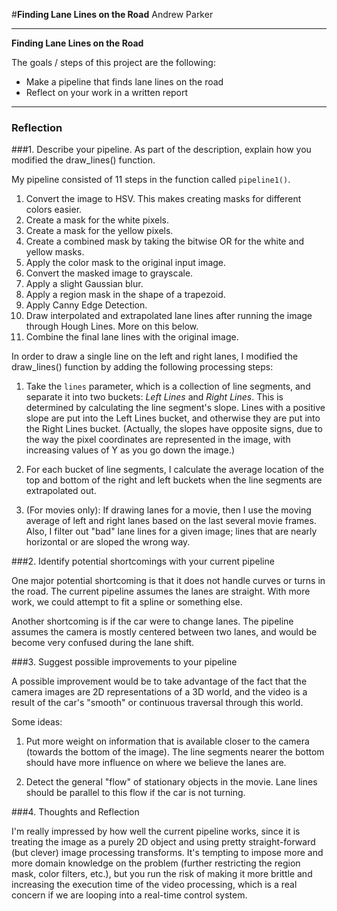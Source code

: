 #**Finding Lane Lines on the Road** 
Andrew Parker

---

**Finding Lane Lines on the Road**

The goals / steps of this project are the following:
* Make a pipeline that finds lane lines on the road
* Reflect on your work in a written report

---

### Reflection

###1. Describe your pipeline. As part of the description, explain how you modified the draw_lines() function.

My pipeline consisted of 11 steps in the function called `pipeline1()`.

1. Convert the image to HSV. This makes creating masks for different colors easier.
2. Create a mask for the white pixels.
3. Create a mask for the yellow pixels.
4. Create a combined mask by taking the bitwise OR for the white and yellow masks.
5. Apply the color mask to the original input image.
6. Convert the masked image to grayscale.
7. Apply a slight Gaussian blur.
8. Apply a region mask in the shape of a trapezoid.
9. Apply Canny Edge Detection.
10. Draw interpolated and extrapolated lane lines after running the image through Hough Lines. More on this below. 
11. Combine the final lane lines with the original image.

In order to draw a single line on the left and right lanes, I modified the draw_lines() function by adding the following processing steps:

1. Take the `lines` parameter, which is a collection of line segments, and separate it into two buckets: *Left Lines* and *Right Lines*. This is determined by calculating the line segment's slope. Lines with a positive slope are put into the Left Lines bucket, and otherwise they are put into the Right Lines bucket. (Actually, the slopes have opposite signs, due to the way the pixel coordinates are represented in the image, with increasing values of Y as you go down the image.)

2. For each bucket of line segments, I calculate the average location of the top and bottom of the right and left buckets when the line segments are extrapolated out. 

3. (For movies only): If drawing lanes for a movie, then I use the moving average of left and right lanes based on the last several movie frames. Also, I filter out "bad" lane lines for a given image; lines that are nearly horizontal or are sloped the wrong way.


###2. Identify potential shortcomings with your current pipeline

One major potential shortcoming is that it does not handle curves or turns in the road. The current pipeline assumes the lanes are straight. With more work, we could attempt to fit a spline or something else. 

Another shortcoming is if the car were to change lanes. The pipeline assumes the camera is mostly centered between two lanes, and would be become very confused during the lane shift.


###3. Suggest possible improvements to your pipeline

A possible improvement would be to take advantage of the fact that the camera images are 2D representations of a 3D world, and the video is a result of the car's "smooth" or continuous traversal through this world. 

Some ideas:

1. Put more weight on information that is available closer to the camera (towards the bottom of the image). The line segments nearer the bottom should have more influence on where we believe the lanes are. 

2. Detect the general "flow" of stationary objects in the movie. Lane lines should be parallel to this flow if the car is not turning.

###4. Thoughts and Reflection

I'm really impressed by how well the current pipeline works, since it is treating the image as a purely 2D object and using pretty straight-forward (but clever) image processing transforms. It's tempting to impose more and more domain knowledge on the problem (further restricting the region mask, color filters, etc.), but you run the risk of making it more brittle and increasing the execution time of the video processing, which is a real concern if we are looping into a real-time control system. 

